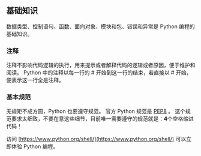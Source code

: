 ## 基础知识 ##
数据类型、控制语句、函数、面向对象、模块和包、错误和异常是 Python 编程的基础知识。

### 注释 ###
注释不影响代码逻辑的执行，用来提示或者解释代码的逻辑或者原因，便于维护和阅读。
Python 中的注释以每一行的 \# 开始到这一行的结束，若直接以 \# 开始，便表示这一行全是注释。

### 基本规范 ###
无规矩不成方圆，Python 也要遵守规范。
官方 Python 规范是 [PEP8](https://www.python.org/dev/peps/pep-0008/) 。
这个规范要求太细致，不要在意这些细节，目前唯一需要遵守的规范就是：**4**个空格缩进代码！

访问 [https://www.python.org/shell/](https://www.python.org/shell/) 可以立即体验 Python 编程。
